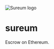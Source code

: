 ![Sureum logo](https://sureum-assets.s3.eu-west-2.amazonaws.com/logo.svg)

# sureum

Escrow on Ethereum.
